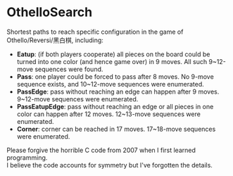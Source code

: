 # OthelloSearch

Shortest paths to reach specific configuration in the game of Othello/Reversi/黑白棋, including:
+ **Eatup**: (if both players cooperate) all pieces on the board could be turned into one color (and hence game over) in 9 moves. All such 9~12-move sequences were found.
+ **Pass**: one player could be forced to pass after 8 moves. No 9-move sequence exists, and 10~12-move sequences were enumerated.
+ **PassEdge**: pass without reaching an edge can happen after 9 moves. 9~12-move sequences were enumerated.
+ **PassEatupEdge**: pass without reaching an edge or all pieces in one color can happen after 12 moves. 12~13-move sequences were enumerated.
+ **Corner**: corner can be reached in 17 moves. 17~18-move sequences were enumerated.

Please forgive the horrible C code from 2007 when I first learned programming.\
I believe the code accounts for symmetry but I've forgotten the details.

